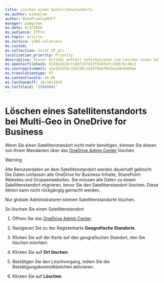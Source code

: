 ```yaml
---
title: Löschen eines Satellitenstandorts
ms.author: mikeplum
author: MikePlumleyMSFT
manager: pamgreen
ms.date: 4/3/2018
ms.audience: ITPro
ms.topic: article
ms.service: o365-solutions
ms.custom: ''
ms.collection: Strat_SP_gtc
localization_priority: Priority
description: Dieser Artikel enthält Informationen zum Löschen eines Satellitenstandorts bei Multi-Geo in OneDrive for Business.
ms.openlocfilehash: d13de1b10cfc087337d22f9103afc33057bc40c1
ms.sourcegitcommit: a3e2b2e58c328238c15d3f9daf042ea3de9d66be
ms.translationtype: HT
ms.contentlocale: de-DE
ms.lasthandoff: 10/30/2018
ms.locfileid: "25849841"
---
```

# <a name="delete-a-satellite-location-in-onedrive-for-business-multi-geo"></a>Löschen eines Satellitenstandorts bei Multi-Geo in OneDrive for Business

Wenn Sie einen Satellitenstandort nicht mehr benötigen, können Sie diesen von Ihrem Mandanten über das [OneDrive Admin Center](https://admin.onedrive.com) löschen.

> [!WARNING]
> Alle Benutzerdaten an dem Satellitenstandort werden dauerhaft gelöscht. Die Daten umfassen alle OneDrive for Business-Inhalte, SharePoint-Websites und Gruppenwebsites. Sie müssen alle Daten zu einem Satellitenstandort migrieren, bevor Sie den Satellitenstandort löschen. Diese Aktion kann nicht rückgängig gemacht werden.

Nur globale Administratoren können Satellitenstandorte löschen.

So löschen Sie einen Satellitenstandort

1. Öffnen Sie das [OneDrive Admin Center](https://admin.onedrive.com).

2. Navigieren Sie zu der Registerkarte **Geografische Standorte**.

3. Klicken Sie auf der Karte auf den geografischen Standort, den Sie löschen möchten.

4. Klicken Sie auf **Ort löschen**.

5. Bestätigen Sie den Löschvorgang, indem Sie die Bestätigungskontrollkästchen aktivieren.

6. Klicken Sie auf **Löschen**.



